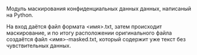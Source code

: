 Модуль маскирования конфиденциальных данных данных, написаный на Python.

На вход даётся файл формата <имя>.txt, затем происходит маскирование, и по итогу расположении оригинального файла создаётся файл <имя>-masked.txt, который содержит уже текст без чувствительных данных.
